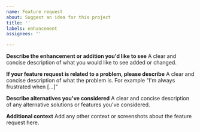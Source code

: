 ```yaml
---
name: Feature request
about: Suggest an idea for this project
title: ''
labels: enhancement
assignees: ''

---
```


**Describe the enhancement or addition you'd like to see**
A clear and concise description of what you would like to see added or changed.

**If your feature request is related to a problem, please describe**
A clear and concise description of what the problem is. For example "I'm always frustrated when [...]"

**Describe alternatives you've considered**
A clear and concise description of any alternative solutions or features you've considered.

**Additional context**
Add any other context or screenshots about the feature request here.
